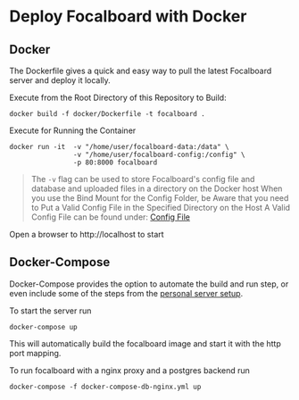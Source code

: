 # Deploy Focalboard with Docker

## Docker

The Dockerfile gives a quick and easy way to pull the latest Focalboard server and deploy it locally.

Execute from the Root Directory of this Repository to Build:
```
docker build -f docker/Dockerfile -t focalboard .
```

Execute for Running the Container
```
docker run -it  -v "/home/user/focalboard-data:/data" \
                -v "/home/user/focalboard-config:/config" \
                -p 80:8000 focalboard 
```

> The `-v` flag can be used to store Focalboard's config file and database and uploaded files in a directory on the Docker host
> When you use the Bind Mount for the Config Folder, be Aware that you need to Put a Valid Config File in the Specified Directory on the Host
> A Valid Config File can be found under: [Config File](server_config.json)

Open a browser to http://localhost to start

## Docker-Compose

Docker-Compose provides the option to automate the build and run step, or even include some of the steps from the [personal server setup](https://www.focalboard.com/download/personal-edition/ubuntu/).

To start the server run

```
docker-compose up
```

This will automatically build the focalboard image and start it with the http port mapping.

To run focalboard with a nginx proxy and a postgres backend run

```
docker-compose -f docker-compose-db-nginx.yml up
```
